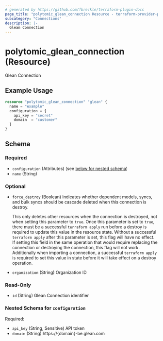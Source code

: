 ```yaml
---
# generated by https://github.com/fbreckle/terraform-plugin-docs
page_title: "polytomic_glean_connection Resource - terraform-provider-polytomic"
subcategory: "Connections"
description: |-
  Glean Connection
---
```


# polytomic_glean_connection (Resource)

Glean Connection

## Example Usage

```terraform
resource "polytomic_glean_connection" "glean" {
  name = "example"
  configuration = {
    api_key = "secret"
    domain  = "customer"
  }
}
```

<!-- schema generated by tfplugindocs -->
## Schema

### Required

- `configuration` (Attributes) (see [below for nested schema](#nestedatt--configuration))
- `name` (String)

### Optional

- `force_destroy` (Boolean) Indicates whether dependent models, syncs, and bulk syncs should be cascade
deleted when this connection is destroy.

  This only deletes other resources when the connection is destroyed, not when
setting this parameter to `true`. Once this parameter is set to `true`, there
must be a successful `terraform apply` run before a destroy is required to
update this value in the resource state. Without a successful `terraform apply`
after this parameter is set, this flag will have no effect. If setting this
field in the same operation that would require replacing the connection or
destroying the connection, this flag will not work. Additionally when importing
a connection, a successful `terraform apply` is required to set this value in
state before it will take effect on a destroy operation.
- `organization` (String) Organization ID

### Read-Only

- `id` (String) Glean Connection identifier

<a id="nestedatt--configuration"></a>
### Nested Schema for `configuration`

Required:

- `api_key` (String, Sensitive) API token
- `domain` (String) https://{domain}-be.glean.com


